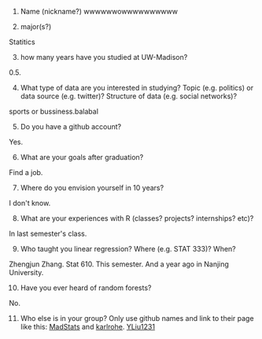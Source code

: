 1) Name (nickname?)
wwwwwwowwwwwwwwww


2) major(s?)

Statitics

3) how many years have you studied at UW-Madison?

0.5.

4) What type of data are you interested in studying?  Topic (e.g. politics) or data source (e.g. twitter)? Structure of data (e.g. social networks)? 

sports or bussiness.balabal

5) Do you have a github account?

Yes.

6) What are your goals after graduation?

Find a job.

7) Where do you envision yourself in 10 years?

I don't know.

8) What are your experiences with R (classes? projects? internships? etc)?  

In last semester's class.

9) Who taught you linear regression?  Where (e.g. STAT 333)?  When?

Zhengjun Zhang. Stat 610. This semester. And a year ago in Nanjing University.

10)  Have you ever heard of random forests?

No.

11)  Who else is in your group?  Only use github names and link to their page like this:  [MadStats](https://github.com/MadStats) and [karlrohe](https://github.com/karlrohe).
[YLiu1231](https://github.com/MadStats/quiz1public-YLiu1231)